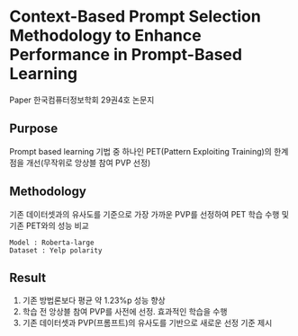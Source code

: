 # Context-Based Prompt Selection Methodology to Enhance Performance in Prompt-Based Learning
Paper
  한국컴퓨터정보학회 29권4호 논문지

## Purpose
Prompt based learning 기법 중 하나인 PET(Pattern Exploiting Training)의 한계점을 개선(무작위로 앙상블 참여 PVP 선정)

## Methodology
기존 데이터셋과의 유사도를 기준으로 가장 가까운 PVP를 선정하여 PET 학습 수행 및 기존 PET와의 성능 비교

	Model : Roberta-large
	Dataset : Yelp polarity

## Result
1. 기존 방법론보다 평균 약 1.23%p 성능 향상
2. 학습 전 앙상블 참여 PVP를 사전에 선정. 효과적인 학습을 수행
3. 기존 데이터셋과 PVP(프롬프트)의 유사도를 기반으로 새로운 선정 기준 제시
